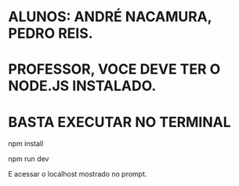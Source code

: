 
# ALUNOS: ANDRÉ NACAMURA, PEDRO REIS.


# PROFESSOR, VOCE DEVE TER O NODE.JS INSTALADO.


# BASTA EXECUTAR NO TERMINAL

npm install

npm run dev

E acessar o localhost mostrado no prompt.
